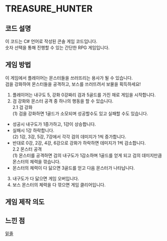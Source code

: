 # TREASURE_HUNTER

## 코드 설명
이 코드는 C# 언어로 작성된 콘솔 게임 코드입니다.   
숫자 선택을 통해 진행할 수 있는 간단한 RPG 게임입니다.   

## 게임 방법
이 게임에서 플레이어는 몬스터들을 쓰러뜨리는 용사가 될 수 있습니다.   
검을 강화하여 몬스터들을 공격하고, 보스를 쓰러뜨려서 보물을 획득하세요!      <br>

1. 플레이어는 내구도 5, 강화 0강짜리 검과 5골드를 가진 채로 게임을 시작합니다.
2. 검 강화와 몬스터 공격 중 하나의 행동을 할 수 있습니다.   
  2.1 검 강화   
    (1) 검을 강화하면 1골드가 소모되며 성공할수도 있고 실패할 수도 있습니다.   
* 성공시 내구도가 1증가하고, 1강이 상승합니다.   
* 실패시 1강 하락합니다.   
    (2) 1강, 3강, 5강, 7강에서 각각 검의 데미지가 1씩 증가합니다.   
* 반대로 0강, 2강, 4강, 6강으로 강화가 하락하면 데미지가 1씩 감소합니다.   
  2.2 몬스터 공격   
    (1) 몬스터를 공격하면 검의 내구도가 1감소하며 1골드를 얻게 되고 검의 데미지만큼 몬스터의 체력을 깎습니다.   
* 몬스터의 체력이 다 닳으면 3골드를 얻고 다음 몬스터가 나타납니다.   
3. 내구도가 다 닳으면 게임 오버입니다.
4. 보스 몬스터의 체력을 다 깎으면 게임 클리어입니다.      
## 게임 제작 의도

## 느낀 점
<u>밑줄</u>

